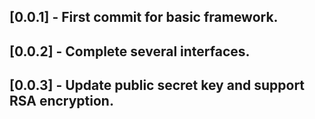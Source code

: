 ## [0.0.1] - First commit for basic framework.
## [0.0.2] - Complete several interfaces.
## [0.0.3] - Update public secret key and support RSA encryption.